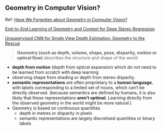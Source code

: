 <!-- CSS -->
<link rel="stylesheet" style="text/css" href="../styles.css">
<!--     -->

## Geometry in Computer Vision?
Ref: [Have We Forgotten about Geometry in Computer Vision?](https://alexgkendall.com/computer_vision/have_we_forgotten_about_geometry_in_computer_vision/)

[End-to-End Learning of Geometry and Context for Deep Stereo Regression](https://arxiv.org/pdf/1703.04309.pdf)

[Unsupervised CNN for Single View Depth Estimation: Geometry to the Rescue](https://arxiv.org/abs/1603.04992)

>**__Geometry (such as depth, volume, shape, pose, disparity, motion or optical flow)__** describes the structure and shape of the world

- **depth from motion** (depth from optical expansion) which do not need to be learned from scratch with deep learning
- observing shape from shading or depth from stereo disparity.
- **semantic representations** are often proprietary to a **human language**, with labels corresponding to a limited set of nouns, which can’t be directly observed. (because semantics are defined by humans, it is also likely that these representations **aren’t optimal**. Learning directly from the observed geometry in the world might be more natural.)
- Geometry is based on continuous quantities
    - depth in metres or disparity in pixels
    - semantic representations are largely discretised quantities or binary labels